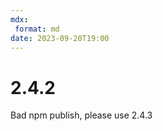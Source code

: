 ```yaml
---
mdx:
 format: md
date: 2023-09-20T19:00
---
```


# 2.4.2

<!-- truncate -->

Bad npm publish, please use 2.4.3